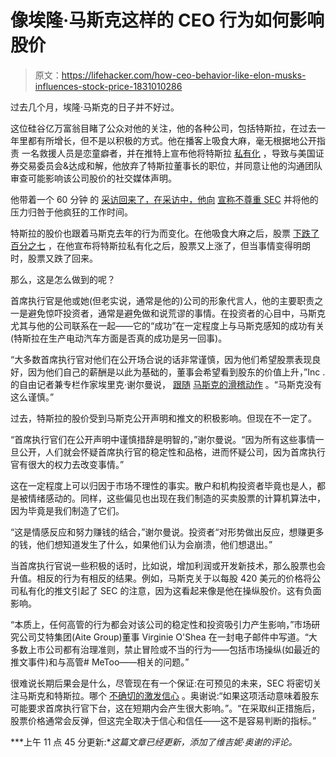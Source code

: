 # 像埃隆·马斯克这样的 CEO 行为如何影响股价

> 原文：<https://lifehacker.com/how-ceo-behavior-like-elon-musks-influences-stock-price-1831010286>

过去几个月，埃隆·马斯克的日子并不好过。

这位硅谷亿万富翁目睹了公众对他的关注，他的各种公司，包括特斯拉，在过去一年里都有所增长，但不是以积极的方式。他在播客上吸食大麻，毫无根据地公开指责 一名救援人员是恋童癖者，并在推特上宣布他将特斯拉 [私有化](https://jalopnik.com/elon-musk-says-he-has-funding-from-saudi-arabia-to-take-1828298232) ，导致与美国证券交易委员会&达成和解，他放弃了特斯拉董事长的职位，并同意让他的沟通团队审查可能影响该公司股价的社交媒体声明。



他带着一个 60 分钟 的 [采访回来了，在采访中，他向](https://www.bizjournals.com/sanjose/news/2018/12/10/elon-musk-60-minutes-stahl-interview-tsla.html) [宣称不尊重 SEC](https://jalopnik.com/elon-musk-on-losing-chairman-title-20-million-over-a-1830981678) 并将他的压力归咎于他疯狂的工作时间。

特斯拉的股价也跟着马斯克去年的行为而变化。在他吸食大麻之后，股票 [下跌了百分之七](https://www.inc.com/associated-press/tesla-stock-ceo-elon-musk-marijuana-podcast.html) ，在他宣布将特斯拉私有化之后，股票又上涨了，但当事情变得明朗时，股票又跌了回来。

那么，这是怎么做到的呢？

首席执行官是他或她(但老实说，通常是他的)公司的形象代言人，他的主要职责之一是避免惊吓投资者，通常是避免做和说荒谬的事情。在投资者的心目中，马斯克尤其与他的公司联系在一起——它的“成功”在一定程度上与马斯克感知的成功有关(特斯拉在生产电动汽车方面是否真的成功是另一回事)。

“大多数首席执行官对他们在公开场合说的话非常谨慎，因为他们希望股票表现良好，因为他们自己的薪酬是以此为基础的，董事会希望看到股东的价值上升，”Inc .的自由记者兼专栏作家埃里克·谢尔曼说， [跟随](https://www.inc.com/erik-sherman/elon-musk-puts-his-foot-in-his-mouth-again-time-for-another-tesla-ceo.html) [马斯克的滑稽动作](https://www.inc.com/erik-sherman/elon-musk-is-killing-tesla-heres-why-he-should-be-fired.html) 。“马斯克没有这么谨慎。”

过去，特斯拉的股价受到马斯克公开声明和推文的积极影响。但现在不一定了。

“首席执行官们在公开声明中谨慎措辞是明智的，”谢尔曼说。“因为所有这些事情一旦公开，人们就会怀疑首席执行官的稳定性和品格，进而怀疑公司，因为首席执行官有很大的权力去改变事情。”

这在一定程度上可以归因于市场不理性的事实。散户和机构投资者毕竟也是人，都是被情绪感动的。同样，这些偏见也出现在我们制造的买卖股票的计算机算法中，因为毕竟是我们制造了它们。

“这是情感反应和努力赚钱的结合，”谢尔曼说。投资者“对形势做出反应，想赚更多的钱，他们想知道发生了什么，如果他们认为会崩溃，他们想退出。”

当首席执行官说一些积极的话时，比如说，增加利润或开发新技术，那么股票也会升值。相反的行为有相反的结果。例如，马斯克关于以每股 420 美元的价格将公司私有化的推文引起了 SEC 的注意，因为这看起来像是他在操纵股价。这有负面影响。

“本质上，任何高管的行为都会对该公司的稳定性和投资吸引力产生影响，”市场研究公司艾特集团(Aite Group)董事 Virginie O'Shea 在一封电子邮件中写道。“大多数上市公司都有治理准则，禁止冒险或不当的行为——包括市场操纵(如最近的推文事件)和与高管# MeToo——相关的问题。”

很难说长期后果会是什么，尽管现在有一个保证:在可预见的未来，SEC 将密切关注马斯克和特斯拉。哪个 [不确切的激发信心](https://seekingalpha.com/article/4227497-tesla-60-minutes-scare) 。奥谢说:“如果这项活动意味着股东可能要求首席执行官下台，这在短期内会产生很大影响。”。“在采取纠正措施后，股票价格通常会反弹，但这完全取决于信心和信任——这不是容易判断的指标。”

***上午 11 点 45 分更新:**这篇文章已经更新，添加了维吉妮·奥谢的评论。*